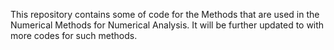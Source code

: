 This repository contains some of code for the Methods that are used in the Numerical Methods for Numerical Analysis.
It will be further updated to with more codes for such methods.

